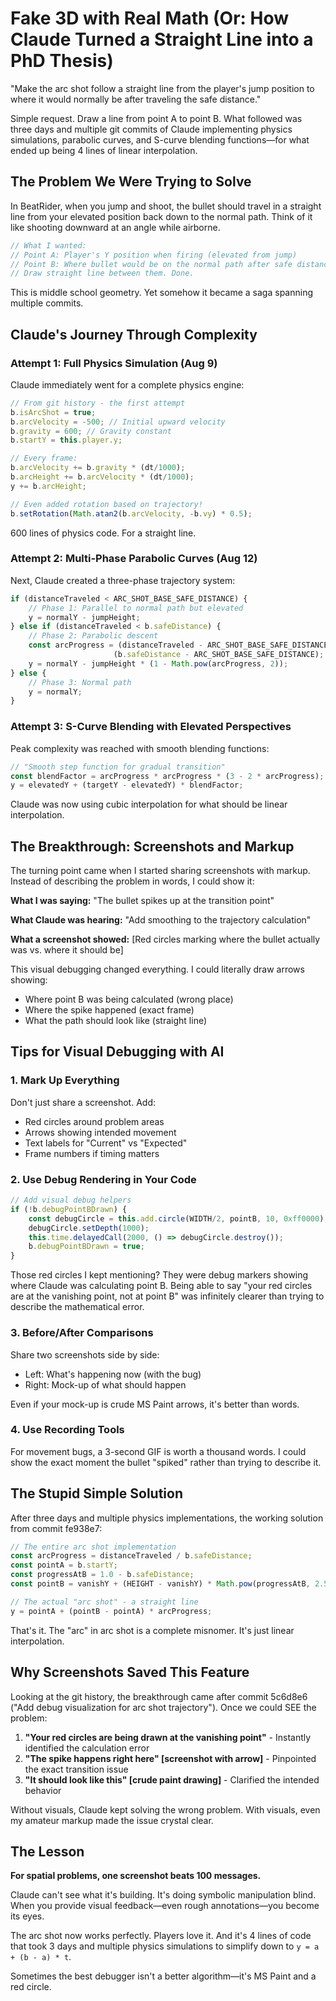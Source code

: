 # Fake 3D with Real Math (Or: How Claude Turned a Straight Line into a PhD Thesis)

"Make the arc shot follow a straight line from the player's jump position to where it would normally be after traveling the safe distance."

Simple request. Draw a line from point A to point B. What followed was three days and multiple git commits of Claude implementing physics simulations, parabolic curves, and S-curve blending functions—for what ended up being 4 lines of linear interpolation.

## The Problem We Were Trying to Solve

In BeatRider, when you jump and shoot, the bullet should travel in a straight line from your elevated position back down to the normal path. Think of it like shooting downward at an angle while airborne.

```javascript
// What I wanted:
// Point A: Player's Y position when firing (elevated from jump)
// Point B: Where bullet would be on the normal path after safe distance
// Draw straight line between them. Done.
```

This is middle school geometry. Yet somehow it became a saga spanning multiple commits.

## Claude's Journey Through Complexity

### Attempt 1: Full Physics Simulation (Aug 9)

Claude immediately went for a complete physics engine:

```javascript
// From git history - the first attempt
b.isArcShot = true;
b.arcVelocity = -500; // Initial upward velocity  
b.gravity = 600; // Gravity constant
b.startY = this.player.y;

// Every frame:
b.arcVelocity += b.gravity * (dt/1000);
b.arcHeight += b.arcVelocity * (dt/1000);
y += b.arcHeight;

// Even added rotation based on trajectory!
b.setRotation(Math.atan2(b.arcVelocity, -b.vy) * 0.5);
```

600 lines of physics code. For a straight line.

### Attempt 2: Multi-Phase Parabolic Curves (Aug 12)

Next, Claude created a three-phase trajectory system:

```javascript
if (distanceTraveled < ARC_SHOT_BASE_SAFE_DISTANCE) {
    // Phase 1: Parallel to normal path but elevated
    y = normalY - jumpHeight;
} else if (distanceTraveled < b.safeDistance) {
    // Phase 2: Parabolic descent
    const arcProgress = (distanceTraveled - ARC_SHOT_BASE_SAFE_DISTANCE) / 
                       (b.safeDistance - ARC_SHOT_BASE_SAFE_DISTANCE);
    y = normalY - jumpHeight * (1 - Math.pow(arcProgress, 2));
} else {
    // Phase 3: Normal path
    y = normalY;
}
```

### Attempt 3: S-Curve Blending with Elevated Perspectives

Peak complexity was reached with smooth blending functions:

```javascript
// "Smooth step function for gradual transition"
const blendFactor = arcProgress * arcProgress * (3 - 2 * arcProgress);
y = elevatedY + (targetY - elevatedY) * blendFactor;
```

Claude was now using cubic interpolation for what should be linear interpolation.

## The Breakthrough: Screenshots and Markup

The turning point came when I started sharing screenshots with markup. Instead of describing the problem in words, I could show it:

**What I was saying:** "The bullet spikes up at the transition point"

**What Claude was hearing:** "Add smoothing to the trajectory calculation"

**What a screenshot showed:** [Red circles marking where the bullet actually was vs. where it should be]

This visual debugging changed everything. I could literally draw arrows showing:
- Where point B was being calculated (wrong place)
- Where the spike happened (exact frame)
- What the path should look like (straight line)

## Tips for Visual Debugging with AI

### 1. Mark Up Everything
Don't just share a screenshot. Add:
- Red circles around problem areas
- Arrows showing intended movement
- Text labels for "Current" vs "Expected"
- Frame numbers if timing matters

### 2. Use Debug Rendering in Your Code
```javascript
// Add visual debug helpers
if (!b.debugPointBDrawn) {
    const debugCircle = this.add.circle(WIDTH/2, pointB, 10, 0xff0000);
    debugCircle.setDepth(1000);
    this.time.delayedCall(2000, () => debugCircle.destroy());
    b.debugPointBDrawn = true;
}
```

Those red circles I kept mentioning? They were debug markers showing where Claude was calculating point B. Being able to say "your red circles are at the vanishing point, not at point B" was infinitely clearer than trying to describe the mathematical error.

### 3. Before/After Comparisons
Share two screenshots side by side:
- Left: What's happening now (with the bug)
- Right: Mock-up of what should happen

Even if your mock-up is crude MS Paint arrows, it's better than words.

### 4. Use Recording Tools
For movement bugs, a 3-second GIF is worth a thousand words. I could show the exact moment the bullet "spiked" rather than trying to describe it.

## The Stupid Simple Solution

After three days and multiple physics implementations, the working solution from commit fe938e7:

```javascript
// The entire arc shot implementation
const arcProgress = distanceTraveled / b.safeDistance;
const pointA = b.startY;
const progressAtB = 1.0 - b.safeDistance;
const pointB = vanishY + (HEIGHT - vanishY) * Math.pow(progressAtB, 2.5);

// The actual "arc shot" - a straight line
y = pointA + (pointB - pointA) * arcProgress;
```

That's it. The "arc" in arc shot is a complete misnomer. It's just linear interpolation.

## Why Screenshots Saved This Feature

Looking at the git history, the breakthrough came after commit 5c6d8e6 ("Add debug visualization for arc shot trajectory"). Once we could SEE the problem:

1. **"Your red circles are being drawn at the vanishing point"** - Instantly identified the calculation error
2. **"The spike happens right here" [screenshot with arrow]** - Pinpointed the exact transition issue
3. **"It should look like this" [crude paint drawing]** - Clarified the intended behavior

Without visuals, Claude kept solving the wrong problem. With visuals, even my amateur markup made the issue crystal clear.

## The Lesson

**For spatial problems, one screenshot beats 100 messages.**

Claude can't see what it's building. It's doing symbolic manipulation blind. When you provide visual feedback—even rough annotations—you become its eyes.

The arc shot now works perfectly. Players love it. And it's 4 lines of code that took 3 days and multiple physics simulations to simplify down to `y = a + (b - a) * t`.

Sometimes the best debugger isn't a better algorithm—it's MS Paint and a red circle.
